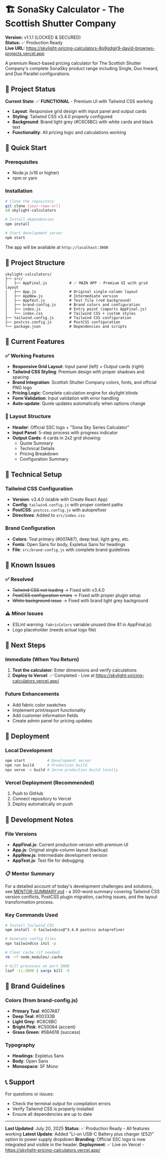 # 🏗️ SonaSky Calculator - The Scottish Shutter Company

**Version:** v1.1.1 (LOCKED & SECURED)  
**Status:** ✅ Production Ready  
**Live URL:** https://skylight-pricing-calculators-8p9gdgjr9-david-brownes-projects.vercel.app

A premium React-based pricing calculator for The Scottish Shutter Company's complete SonaSky product range including Single, Duo Inward, and Duo Parallel configurations.

## 🎯 Project Status

**Current State**: ✅ **FUNCTIONAL** - Premium UI with Tailwind CSS working
- **Layout**: Responsive grid design with input panel and output cards
- **Styling**: Tailwind CSS v3.4.0 properly configured
- **Background**: Brand light grey (#C6C6BC) with white cards and black text
- **Functionality**: All pricing logic and calculations working

## 🚀 Quick Start

### Prerequisites
- Node.js (v16 or higher)
- npm or yarn

### Installation
```bash
# Clone the repository
git clone [your-repo-url]
cd skylight-calculators

# Install dependencies
npm install

# Start development server
npm start
```

The app will be available at `http://localhost:3000`

## 📁 Project Structure

```
skylight-calculators/
├── src/
│   ├── AppFinal.js          # ✅ MAIN APP - Premium UI with grid layout
│   ├── App.js               # Original single-column layout
│   ├── AppNew.js            # Intermediate version
│   ├── AppTest.js           # Test file (red background)
│   ├── brand-config.js      # Brand colors and configuration
│   ├── index.js             # Entry point (imports AppFinal.js)
│   └── index.css            # Tailwind CSS + custom styles
├── tailwind.config.js       # Tailwind CSS configuration
├── postcss.config.js        # PostCSS configuration
└── package.json             # Dependencies and scripts
```

## 🎨 Current Features

### ✅ Working Features
- **Responsive Grid Layout**: Input panel (left) + Output cards (right)
- **Tailwind CSS Styling**: Premium design with proper shadows and spacing
- **Brand Integration**: Scottish Shutter Company colors, fonts, and official PNG logo
- **Pricing Logic**: Complete calculation engine for skylight blinds
- **Form Validation**: Input validation with error handling
- **Auto-update**: Quote updates automatically when options change

### 🎯 Layout Structure
- **Header**: Official SSC logo + "Sona Sky Series Calculator"
- **Input Panel**: 5-step process with progress indicator
- **Output Cards**: 4 cards in 2x2 grid showing:
  - Quote Summary
  - Technical Details
  - Pricing Breakdown
  - Configuration Summary

## 🔧 Technical Setup

### Tailwind CSS Configuration
- **Version**: v3.4.0 (stable with Create React App)
- **Config**: `tailwind.config.js` with proper content paths
- **PostCSS**: `postcss.config.js` with autoprefixer
- **Directives**: Added to `src/index.css`

### Brand Configuration
- **Colors**: Teal primary (#007A87), deep teal, light grey, etc.
- **Fonts**: Open Sans for body, Expletus Sans for headings
- **File**: `src/brand-config.js` with complete brand guidelines

## 🚧 Known Issues

### ✅ Resolved
- ~~Tailwind CSS not loading~~ → Fixed with v3.4.0
- ~~PostCSS configuration errors~~ → Fixed with proper plugin setup
- ~~White background issue~~ → Fixed with brand light grey background

### ⚠️ Minor Issues
- ESLint warning: `fabricColors` variable unused (line 81 in AppFinal.js)
- Logo placeholder (needs actual logo file)

## 🎯 Next Steps

### Immediate (When You Return)
1. **Test the calculator**: Enter dimensions and verify calculations
2. **Deploy to Vercel**: ✅ Completed - Live at https://skylight-pricing-calculators.vercel.app/

### Future Enhancements
- Add fabric color swatches
- Implement print/export functionality
- Add customer information fields
- Create admin panel for pricing updates

## 🚀 Deployment

### Local Development
```bash
npm start          # Development server
npm run build      # Production build
npx serve -s build # Serve production build locally
```

### Vercel Deployment (Recommended)
1. Push to GitHub
2. Connect repository to Vercel
3. Deploy automatically on push

## 📝 Development Notes

### File Versions
- **AppFinal.js**: Current production version with premium UI
- **App.js**: Original single-column layout (backup)
- **AppNew.js**: Intermediate development version
- **AppTest.js**: Test file for debugging

### 📋 Mentor Summary
For a detailed account of today's development challenges and solutions, see [MENTOR-SUMMARY.md](./MENTOR-SUMMARY.md) - a 300-word summary covering Tailwind CSS version conflicts, PostCSS plugin migration, caching issues, and the layout transformation process.

### Key Commands Used
```bash
# Install Tailwind CSS
npm install -D tailwindcss@^3.4.0 postcss autoprefixer

# Generate config files
npx tailwindcss init -p

# Clear cache (if needed)
rm -rf node_modules/.cache

# Kill processes on port 3000
lsof -ti:3000 | xargs kill -9
```

## 🎨 Brand Guidelines

### Colors (from brand-config.js)
- **Primary Teal**: #007A87
- **Deep Teal**: #00333B
- **Light Grey**: #C6C6BC
- **Bright Pink**: #C50084 (accent)
- **Grass Green**: #58A618 (success)

### Typography
- **Headings**: Expletus Sans
- **Body**: Open Sans
- **Monospace**: SF Mono

## 📞 Support

For questions or issues:
- Check the terminal output for compilation errors
- Verify Tailwind CSS is properly installed
- Ensure all dependencies are up to date

---

**Last Updated**: July 20, 2025
**Status**: ✅ Production Ready - All features working
**Latest Update**: Added "Li-on USB-C Battery plus charger (£52)" option to power supply dropdown
**Branding**: Official SSC logo is now integrated and visible in the header.
**Deployment**: ✅ Live on Vercel - https://skylight-pricing-calculators.vercel.app/
